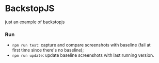 # BackstopJS
just an example of backstopjs

### Run
* `npm run test`: capture and compare screenshots with baseline (fail at first time since there's no baseline);
* `npm run update`: update baseline screenshots with last running version.
